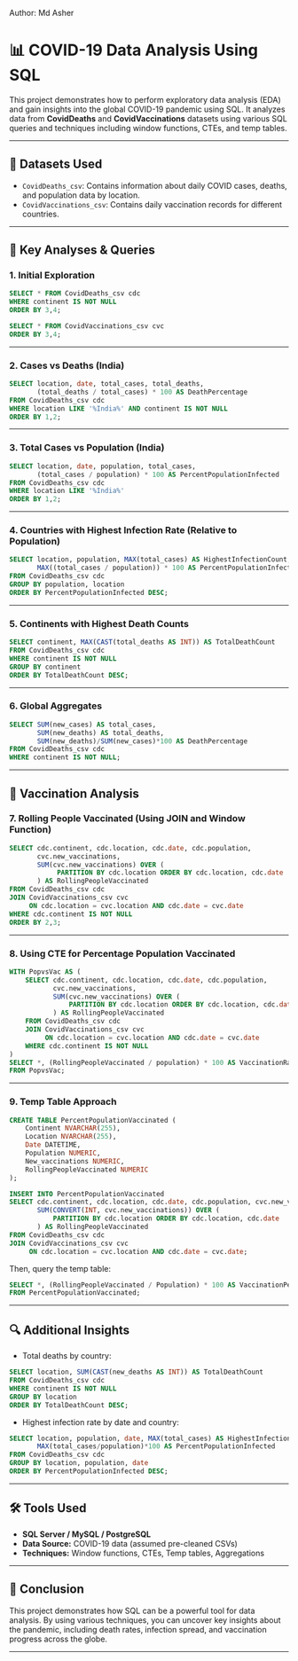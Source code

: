 Author: Md Asher

# 📊 COVID-19 Data Analysis Using SQL

This project demonstrates how to perform exploratory data analysis (EDA) and gain insights into the global COVID-19 pandemic using SQL. It analyzes data from **CovidDeaths** and **CovidVaccinations** datasets using various SQL queries and techniques including window functions, CTEs, and temp tables.

---

## 📁 Datasets Used

- `CovidDeaths_csv`: Contains information about daily COVID cases, deaths, and population data by location.
- `CovidVaccinations_csv`: Contains daily vaccination records for different countries.

---

## 📌 Key Analyses & Queries

### 1. **Initial Exploration**
```sql
SELECT * FROM CovidDeaths_csv cdc
WHERE continent IS NOT NULL
ORDER BY 3,4;

SELECT * FROM CovidVaccinations_csv cvc
ORDER BY 3,4;
```

---

### 2. **Cases vs Deaths (India)**
```sql
SELECT location, date, total_cases, total_deaths, 
       (total_deaths / total_cases) * 100 AS DeathPercentage
FROM CovidDeaths_csv cdc
WHERE location LIKE '%India%' AND continent IS NOT NULL
ORDER BY 1,2;
```

---

### 3. **Total Cases vs Population (India)**
```sql
SELECT location, date, population, total_cases, 
       (total_cases / population) * 100 AS PercentPopulationInfected
FROM CovidDeaths_csv cdc
WHERE location LIKE '%India%'
ORDER BY 1,2;
```

---

### 4. **Countries with Highest Infection Rate (Relative to Population)**
```sql
SELECT location, population, MAX(total_cases) AS HighestInfectionCount,
       MAX((total_cases / population)) * 100 AS PercentPopulationInfected
FROM CovidDeaths_csv cdc
GROUP BY population, location
ORDER BY PercentPopulationInfected DESC;
```

---

### 5. **Continents with Highest Death Counts**
```sql
SELECT continent, MAX(CAST(total_deaths AS INT)) AS TotalDeathCount
FROM CovidDeaths_csv cdc
WHERE continent IS NOT NULL
GROUP BY continent
ORDER BY TotalDeathCount DESC;
```

---

### 6. **Global Aggregates**
```sql
SELECT SUM(new_cases) AS total_cases,
       SUM(new_deaths) AS total_deaths,
       SUM(new_deaths)/SUM(new_cases)*100 AS DeathPercentage
FROM CovidDeaths_csv cdc
WHERE continent IS NOT NULL;
```

---

## 💉 Vaccination Analysis

### 7. **Rolling People Vaccinated (Using JOIN and Window Function)**
```sql
SELECT cdc.continent, cdc.location, cdc.date, cdc.population,
       cvc.new_vaccinations,
       SUM(cvc.new_vaccinations) OVER (
            PARTITION BY cdc.location ORDER BY cdc.location, cdc.date
       ) AS RollingPeopleVaccinated
FROM CovidDeaths_csv cdc
JOIN CovidVaccinations_csv cvc
     ON cdc.location = cvc.location AND cdc.date = cvc.date
WHERE cdc.continent IS NOT NULL
ORDER BY 2,3;
```

---

### 8. **Using CTE for Percentage Population Vaccinated**
```sql
WITH PopvsVac AS (
    SELECT cdc.continent, cdc.location, cdc.date, cdc.population,
           cvc.new_vaccinations,
           SUM(cvc.new_vaccinations) OVER (
               PARTITION BY cdc.location ORDER BY cdc.location, cdc.date
           ) AS RollingPeopleVaccinated
    FROM CovidDeaths_csv cdc
    JOIN CovidVaccinations_csv cvc
         ON cdc.location = cvc.location AND cdc.date = cvc.date
    WHERE cdc.continent IS NOT NULL
)
SELECT *, (RollingPeopleVaccinated / population) * 100 AS VaccinationRate
FROM PopvsVac;
```

---

### 9. **Temp Table Approach**
```sql
CREATE TABLE PercentPopulationVaccinated (
    Continent NVARCHAR(255),
    Location NVARCHAR(255),
    Date DATETIME,
    Population NUMERIC,
    New_vaccinations NUMERIC,
    RollingPeopleVaccinated NUMERIC
);

INSERT INTO PercentPopulationVaccinated
SELECT cdc.continent, cdc.location, cdc.date, cdc.population, cvc.new_vaccinations,
       SUM(CONVERT(INT, cvc.new_vaccinations)) OVER (
           PARTITION BY cdc.location ORDER BY cdc.location, cdc.date
       ) AS RollingPeopleVaccinated
FROM CovidDeaths_csv cdc
JOIN CovidVaccinations_csv cvc
     ON cdc.location = cvc.location AND cdc.date = cvc.date;
```

Then, query the temp table:
```sql
SELECT *, (RollingPeopleVaccinated / Population) * 100 AS VaccinationPercentage
FROM PercentPopulationVaccinated;
```

---

## 🔍 Additional Insights

- Total deaths by country:
```sql
SELECT location, SUM(CAST(new_deaths AS INT)) AS TotalDeathCount
FROM CovidDeaths_csv cdc
WHERE continent IS NOT NULL
GROUP BY location
ORDER BY TotalDeathCount DESC;
```

- Highest infection rate by date and country:
```sql
SELECT location, population, date, MAX(total_cases) AS HighestInfectionCount,
       MAX(total_cases/population)*100 AS PercentPopulationInfected
FROM CovidDeaths_csv cdc
GROUP BY location, population, date
ORDER BY PercentPopulationInfected DESC;
```

---

## 🛠️ Tools Used

- **SQL Server / MySQL / PostgreSQL**
- **Data Source:** COVID-19 data (assumed pre-cleaned CSVs)
- **Techniques:** Window functions, CTEs, Temp tables, Aggregations

---

## 📌 Conclusion

This project demonstrates how SQL can be a powerful tool for data analysis. By using various techniques, you can uncover key insights about the pandemic, including death rates, infection spread, and vaccination progress across the globe.

---
